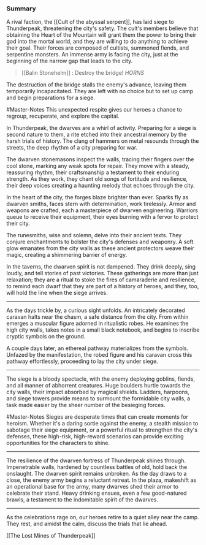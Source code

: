 
### Summary

A rival faction, the [[Cult of the abyssal serpent]], has laid siege to Thunderpeak, threatening the city's safety. The cult's members believe that obtaining the Heart of the Mountain will grant them the power to bring their god into the mortal world, and they are willing to do anything to achieve their goal. Their forces are composed of cultists, summoned fiends, and serpentine monsters. 
An immense army is facing the city, just at the beginning of the narrow gap that leads to the city. 

> [[Balin Stonehelm]] : Destroy the bridge! 
> *HORNS*

The destruction of the bridge stalls the enemy's advance, leaving them temporarily incapacitated. They are left with no choice but to set up camp and begin preparations for a siege.

#Master-Notes This unexpected respite gives our heroes a chance to regroup, recuperate, and explore the capital. 

In Thunderpeak, the dwarves are a whirl of activity. Preparing for a siege is second nature to them, a rite etched into their ancestral memory by the harsh trials of history. The clang of hammers on metal resounds through the streets, the deep rhythm of a city preparing for war.

The dwarven stonemasons inspect the walls, tracing their fingers over the cool stone, marking any weak spots for repair. They move with a steady, reassuring rhythm, their craftsmanship a testament to their enduring strength. As they work, they chant old songs of fortitude and resilience, their deep voices creating a haunting melody that echoes through the city.

In the heart of the city, the forges blaze brighter than ever. Sparks fly as dwarven smiths, faces stern with determination, work tirelessly. Armor and weapons are crafted, each a masterpiece of dwarven engineering. Warriors queue to receive their equipment, their eyes burning with a fervor to protect their city.

The runesmiths, wise and solemn, delve into their ancient texts. They conjure enchantments to bolster the city's defenses and weaponry. A soft glow emanates from the city walls as these ancient protectors weave their magic, creating a shimmering barrier of energy.

In the taverns, the dwarven spirit is not dampened. They drink deeply, sing loudly, and tell stories of past victories. These gatherings are more than just relaxation; they are a ritual to stoke the fires of camaraderie and resilience, to remind each dwarf that they are part of a history of heroes, and they, too, will hold the line when the siege arrives.

<hr>

As the days trickle by, a curious sight unfolds. An intricately decorated caravan halts near the chasm, a safe distance from the city. From within emerges a muscular figure adorned in ritualistic robes. He examines the high city walls, takes notes in a small black notebook, and begins to inscribe cryptic symbols on the ground.

A couple days later, an ethereal pathway materializes from the symbols. Unfazed by the manifestation, the robed figure and his caravan cross this pathway effortlessly, proceeding to lay the city under siege.

<hr>

The siege is a bloody spectacle, with the enemy deploying goblins, fiends, and all manner of abhorrent creatures. Huge boulders hurtle towards the city walls, their impact absorbed by magical shields. Ladders, harpoons, and siege towers provide means to surmount the formidable city walls, a task made easier by the sheer number of the besieging forces.

#Master-Notes Sieges are desperate times that can create moments for heroism. Whether it's a daring sortie against the enemy, a stealth mission to sabotage their siege equipment, or a powerful ritual to strengthen the city's defenses, these high-risk, high-reward scenarios can provide exciting opportunities for the characters to shine.

<hr>

The resilience of the dwarven fortress of Thunderpeak shines through. Impenetrable walls, hardened by countless battles of old, hold back the onslaught. The dwarven spirit remains unbroken. As the day draws to a close, the enemy army begins a reluctant retreat. In the plaza, makeshift as an operational base for the army, many dwarves shed their armor to celebrate their stand. Heavy drinking ensues, even a few good-natured brawls, a testament to the indomitable spirit of the dwarves.

<hr>

As the celebrations rage on, our heroes retire to a quiet alley near the camp. They rest, and amidst the calm, discuss the trials that lie ahead.

[[The Lost Mines of Thunderpeak]]